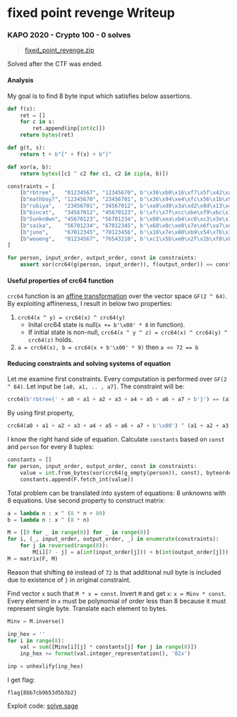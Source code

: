 # fixed point revenge Writeup

### KAPO 2020 - Crypto 100 - 0 solves

> [fixed_point_revenge.zip](fixed_point_revenge.zip)

Solved after the CTF was ended.

#### Analysis

My goal is to find 8 byte input which satisfies below assertions.

```python
def f(s):
    ret = []
    for c in s:
        ret.append(inp[int(c)])
    return bytes(ret)

def g(t, s):
    return t + b"{" + f(s) + b"}"

def xor(a, b):
    return bytes([c1 ^ c2 for c1, c2 in zip(a, b)])

constraints = [
    [b"rbtree",   "01234567", "12345670", b'\x36\xb0\x16\xf7\x5f\x42\xa9\xf6'],
    [b"mathboy7", "12345670", "23456701", b'\x36\x94\xe4\xfc\x56\x1b\x9a\x5d'],
    [b"rubiya",   "23456701", "34567012", b'\xa8\xd8\x3a\xd2\x8d\x13\x4b\x16'],
    [b"bincat",   "34567012", "45670123", b'\xfc\x7f\xcc\xbe\xf9\xbc\x1b\xf6'],
    [b"5unkn0wn", "45670123", "56701234", b'\x08\xea\xb4\xc6\xc3\x3e\x12\x4f'],
    [b"saika",    "56701234", "67012345", b'\x68\x0c\xe0\x7e\x6f\xa7\xe4\x36'],
    [b"juno",     "67012345", "70123456", b'\x18\x7e\x80\xb9\x54\x7b\x35\xa7'],
    [b"wooeng",   "01234567", "76543210", b'\xc1\x5b\xe0\x2f\x1b\xf8\xb3\xaf']
]

for person, input_order, output_order, const in constraints:
    assert xor(crc64(g(person, input_order)), f(output_order)) == const, "WRONG :("
```

#### Useful properties of crc64 function

`crc64` function is an [affine transformation](https://en.wikipedia.org/wiki/Affine_transformation) over the vector space `GF(2 ^ 64)`. By exploiting affineness, I result in below two properties:

1. `crc64(x ^ y) = crc64(x) ^ crc64(y)`
    - Inital crc64 state is null(`x += b'\x00' * 8` in function).
    - If initial state is non-null, `crc64(x ^ y ^ z) = crc64(x) ^ crc64(y) ^ crc64(z)` holds. 
2. `a = crc64(x), b = crc64(x + b'\x00' * 9)` then `a << 72 == b`

#### Reducing constraints and solving systems of equation

Let me examine first constraints. Every computation is performed over `GF(2 ^ 64)`. Let input be `[a0, a1, .. , a7]`. The constraint will be:

```python
crc64(b'rbtree{' + a0 + a1 + a2 + a3 + a4 + a5 + a6 + a7 + b'}') == (a1 + a2 + a3 + a4 + a5 + a6 + a7 + a0) ^ const[0]
```

By using first property, 

```python
crc64(a0 + a1 + a2 + a3 + a4 + a5 + a6 + a7 + b'\x00') ^ (a1 + a2 + a3 + a4 + a5 + a6 + a7 + a0) == const[0] ^ crc64(b'rbtree{' + b'\x00' * 8 + b'}')
```

I know the right hand side of equation. Calculate `constants` based on `const` and `person` for every 8 tuples:

```python
constants = []
for person, input_order, output_order, const in constraints:
    value = int.from_bytes(xor(crc64(g_empty(person)), const), byteorder='big')
    constants.append(F.fetch_int(value))
```

Total problem can be translated into system of equations: 8 unknowns with 8 equations. Use second property to construct matrix:

```python
a = lambda n : x ^ (8 * n + 80)
b = lambda n : x ^ (8 * n)

M = [[0 for _ in range(8)] for _ in range(8)]
for i, (_, input_order, output_order, _) in enumerate(constraints):
    for j in reversed(range(8)):
        M[i][7 - j] = a(int(input_order[j])) + b(int(output_order[j]))
M = matrix(F, M)
```

Reason that shifting `80` instead of `72` is that additional null byte is included due to existence of `}` in original constraint.

Find vector `x` such that `M * x = const`. Invert `M` and get `x`: `x = Minv * const`. Every element in `x` must be polynomial of order less than 8 because it must represent single byte. Translate each element to bytes.

```python
Minv = M.inverse()

inp_hex = ''
for i in range(8):
    val = sum([Minv[i][j] * constants[j] for j in range(8)])
    inp_hex += format(val.integer_representation(), '02x')

inp = unhexlify(inp_hex)
```

I get flag:

```
flag{8bb7cb9b53d5b3b2}
```

Exploit code: [solve.sage](solve.sage)
